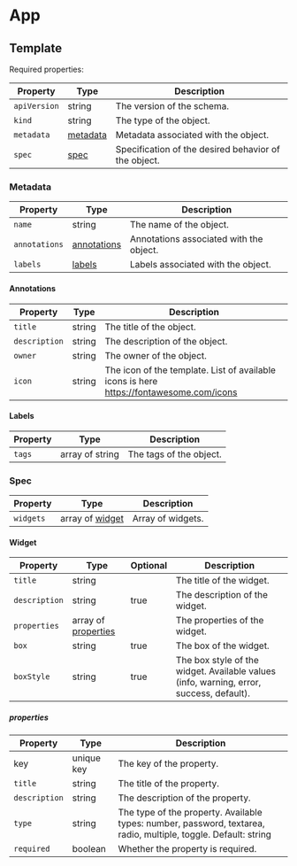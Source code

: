 # App

## Template

Required properties:

| Property     | Type                  | Description                                          |
| ------------ | --------------------- | ---------------------------------------------------- |
| `apiVersion` | string                | The version of the schema.                           |
| `kind`       | string                | The type of the object.                              |
| `metadata`   | [metadata](#metadata) | Metadata associated with the object.                 |
| `spec`       | [spec](#spec)         | Specification of the desired behavior of the object. |

### Metadata

| Property      | Type                        | Description                             |
| ------------- | --------------------------- | --------------------------------------- |
| `name`        | string                      | The name of the object.                 |
| `annotations` | [annotations](#annotations) | Annotations associated with the object. |
| `labels`      | [labels](#labels)           | Labels associated with the object.      |

#### Annotations

| Property      | Type   | Description                                                                             |
| ------------- | ------ | --------------------------------------------------------------------------------------- |
| `title`       | string | The title of the object.                                                                |
| `description` | string | The description of the object.                                                          |
| `owner`       | string | The owner of the object.                                                                |
| `icon`        | string | The icon of the template. List of available icons is here https://fontawesome.com/icons |

#### Labels

| Property | Type            | Description             |
| -------- | --------------- | ----------------------- |
| `tags`   | array of string | The tags of the object. |

### Spec

| Property  | Type                       | Description       |
| --------- | -------------------------- | ----------------- |
| `widgets` | array of [widget](#widget) | Array of widgets. |

#### Widget

| Property      | Type                               | Optional | Description                                                                             |
| ------------- | ---------------------------------- | -------- | --------------------------------------------------------------------------------------- |
| `title`       | string                             |          | The title of the widget.                                                                |
| `description` | string                             | true     | The description of the widget.                                                          |
| `properties`  | array of [properties](#properties) |          | The properties of the widget.                                                           |
| `box`         | string                             | true     | The box of the widget.                                                                  |
| `boxStyle`    | string                             | true     | The box style of the widget. Available values (info, warning, error, success, default). |

##### properties

| Property      | Type       | Description                                                                                                     |
| ------------- | ---------- | --------------------------------------------------------------------------------------------------------------- |
| key           | unique key | The key of the property.                                                                                        |
| `title`       | string     | The title of the property.                                                                                      |
| `description` | string     | The description of the property.                                                                                |
| `type`        | string     | The type of the property. Available types: number, password, textarea, radio, multiple, toggle. Default: string |
| `required`    | boolean    | Whether the property is required.                                                                               |
